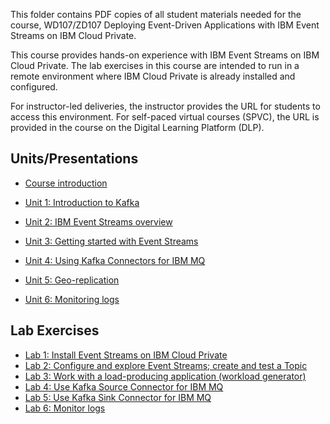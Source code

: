 This folder contains PDF copies of all student materials needed for the course, WD107/ZD107 Deploying Event-Driven Applications with IBM Event Streams on IBM Cloud Private. 

This course provides hands-on experience with IBM Event Streams on IBM Cloud Private. The lab exercises in this course are intended to run in a remote environment where IBM Cloud Private is already installed and configured.

For instructor-led deliveries, the instructor provides the URL for students to access this environment. For self-paced virtual courses (SPVC), the URL is provided in the course on the Digital Learning Platform (DLP). 

<h2>Units/Presentations</h2>

* [Course introduction](U00_CourseIntro.pdf)

* [Unit 1: Introduction to Kafka](U01_IntroKafka.pdf)

* [Unit 2: IBM Event Streams overview](U02_ESOverview.pdf)

* [Unit 3: Getting started with Event Streams](U03_GettingStarted.pdf)

* [Unit 4: Using Kafka Connectors for IBM MQ](U04_Connectors.pdf)

* [Unit 5: Geo-replication](U05_GeoReplication.pdf)

* [Unit 6: Monitoring logs](U06_monitor.pdf)

<h2>Lab Exercises</h2>

* [Lab 1: Install Event Streams on IBM Cloud Private](Lab01-install.pdf)
* [Lab 2: Configure and explore Event Streams; create and test a Topic](Lab02-config.pdf)
* [Lab 3: Work with a load-producing application (workload generator)](Lab03-workload.pdf)
* [Lab 4: Use Kafka Source Connector for IBM MQ](Lab04-sourceconnect.pdf)
* [Lab 5: Use Kafka Sink Connector for IBM MQ](Lab05-sinkconnect.pdf)
* [Lab 6: Monitor logs](Lab06-monitor.pdf)